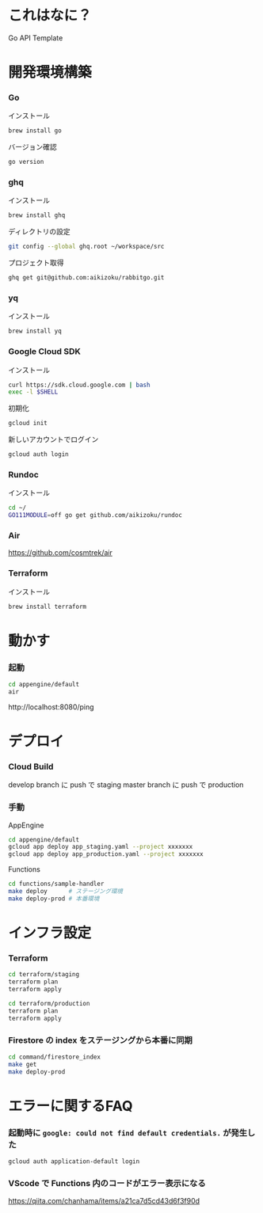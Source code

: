 # これはなに？
Go API Template

# 開発環境構築

### Go

インストール
```bash
brew install go
```

バージョン確認
```bash
go version
```

### ghq

インストール
```bash
brew install ghq
```

ディレクトリの設定
```bash
git config --global ghq.root ~/workspace/src
```

プロジェクト取得
```bash
ghq get git@github.com:aikizoku/rabbitgo.git
```

### yq

インストール
```bash
brew install yq
```

### Google Cloud SDK

インストール
```bash
curl https://sdk.cloud.google.com | bash
exec -l $SHELL
```

初期化
```bash
gcloud init
```

新しいアカウントでログイン
```bash
gcloud auth login
```

### Rundoc

インストール
```bash
cd ~/
GO111MODULE=off go get github.com/aikizoku/rundoc
```

### Air

https://github.com/cosmtrek/air

### Terraform

インストール
```bash
brew install terraform
```

# 動かす

### 起動

```bash
cd appengine/default
air
```

http://localhost:8080/ping

# デプロイ

### Cloud Build

develop branch に push で staging
master branch に push で production

### 手動

AppEngine
```bash
cd appengine/default
gcloud app deploy app_staging.yaml --project xxxxxxx
gcloud app deploy app_production.yaml --project xxxxxxx
```

Functions
```bash
cd functions/sample-handler
make deploy      # ステージング環境
make deploy-prod # 本番環境
```

# インフラ設定

### Terraform

```bash
cd terraform/staging
terraform plan
terraform apply

cd terraform/production
terraform plan
terraform apply
```

### Firestore の index をステージングから本番に同期

```bash
cd command/firestore_index
make get
make deploy-prod
```

# エラーに関するFAQ

### 起動時に `google: could not find default credentials.` が発生した

```bash
gcloud auth application-default login
```

### VScode で Functions 内のコードがエラー表示になる

https://qiita.com/chanhama/items/a21ca7d5cd43d6f3f90d

